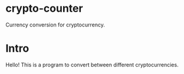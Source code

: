 # crypto-counter
Currency conversion for cryptocurrency.

# Intro
Hello! This is a program to convert between different cryptocurrencies.
